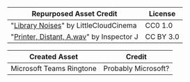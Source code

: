 | Repurposed Asset Credit | License |
|--|--|
| "[Library Noises](https://freesound.org/people/LittleCloudCinema/sounds/253947/)" by LittleCloudCinema | CC0 1.0 |
|"[Printer, Distant, A.wav](https://freesound.org/people/InspectorJ/sounds/385870/)" by Inspector J  |CC BY 3.0  |

|Created Asset| Credit |
|--|--|
|Microsoft Teams Ringtone  | Probably Microsoft? |
